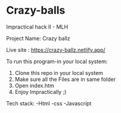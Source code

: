 # Crazy-balls
Impractical hack II - MLH

Project Name: Crazy ballz

Live site : https://crazy-ballz.netlify.app/

To run this program-in your local system:

1. Clone this repo in your local system 
2. Make sure all the Files are in same folder 
3. Open index.htm
4. Enjoy Impractically ;)


Tech stack:
-Html
-css
-Javascript
